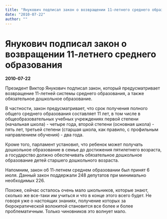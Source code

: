 ```yaml
---
title: "Янукович подписал закон о возвращении 11-летнего среднего образования"
date: "2010-07-22"
author: ""
---
```


# Янукович подписал закон о возвращении 11-летнего среднего образования

**2010-07-22** 

Президент Виктор Янукович подписал закон, который предусматривает возвращение 11-летней системы среднего образования, а также обязательное дошкольное образование.

В частности, закон предусматривает, что срок получения полного общего среднего образования составляет 11 лет, в том числе в общеобразовательных учебных учреждениях первой степени (начальная школа) - четыре года, второй степени (основная школа) - пять лет, третьей степени (старшая школа, как правило, с профильным направлением обучения) - два года.

Кроме того, парламент установил, что ребенок может получать дошкольное образование в семье до достижения пятилетнего возраста, а государство должно обеспечивать обязательное дошкольное образование детей старшего дошкольного возраста.

Напомним, закон об 11-летнем среднем образовании был принят 6 июля. Данный закон поддержали 248 депутатов при минимально необходимых 226.

Похоже, сейчас осталось очень мало школьников, которые знают, сколько же все-таки им учиться и что в конце этого всего будет. Не говоря уже о настоящих знаниях, получение которых за бюрократической волокитой становится все более и более проблематичным. Только чиновников это волнует мало.
